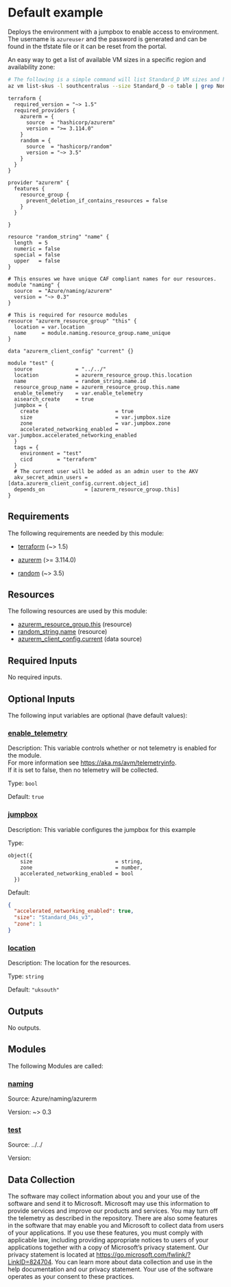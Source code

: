 <!-- BEGIN_TF_DOCS -->
# Default example

Deploys the environment with a jumpbox to enable access to environment. The username is `azureuser` and the password is generated and can be found in the tfstate file or it can be reset from the portal.

An easy way to get a list of available VM sizes in a specific region and availability zone:

```sh
# The following is a simple command will list Standard_D VM sizes and have no restrictions in southcentralus region
az vm list-skus -l southcentralus --size Standard_D -o table | grep None
```

```hcl
terraform {
  required_version = "~> 1.5"
  required_providers {
    azurerm = {
      source  = "hashicorp/azurerm"
      version = ">= 3.114.0"
    }
    random = {
      source  = "hashicorp/random"
      version = "~> 3.5"
    }
  }
}

provider "azurerm" {
  features {
    resource_group {
      prevent_deletion_if_contains_resources = false
    }
  }

}

resource "random_string" "name" {
  length  = 5
  numeric = false
  special = false
  upper   = false
}

# This ensures we have unique CAF compliant names for our resources.
module "naming" {
  source  = "Azure/naming/azurerm"
  version = "~> 0.3"
}

# This is required for resource modules
resource "azurerm_resource_group" "this" {
  location = var.location
  name     = module.naming.resource_group.name_unique
}

data "azurerm_client_config" "current" {}

module "test" {
  source              = "../../"
  location            = azurerm_resource_group.this.location
  name                = random_string.name.id
  resource_group_name = azurerm_resource_group.this.name
  enable_telemetry    = var.enable_telemetry
  aisearch_create     = true
  jumpbox = {
    create                         = true
    size                           = var.jumpbox.size
    zone                           = var.jumpbox.zone
    accelerated_networking_enabled = var.jumpbox.accelerated_networking_enabled
  }
  tags = {
    environment = "test"
    cicd        = "terraform"
  }
  # The current user will be added as an admin user to the AKV
  akv_secret_admin_users = [data.azurerm_client_config.current.object_id]
  depends_on             = [azurerm_resource_group.this]
}
```

<!-- markdownlint-disable MD033 -->
## Requirements

The following requirements are needed by this module:

- <a name="requirement_terraform"></a> [terraform](#requirement\_terraform) (~> 1.5)

- <a name="requirement_azurerm"></a> [azurerm](#requirement\_azurerm) (>= 3.114.0)

- <a name="requirement_random"></a> [random](#requirement\_random) (~> 3.5)

## Resources

The following resources are used by this module:

- [azurerm_resource_group.this](https://registry.terraform.io/providers/hashicorp/azurerm/latest/docs/resources/resource_group) (resource)
- [random_string.name](https://registry.terraform.io/providers/hashicorp/random/latest/docs/resources/string) (resource)
- [azurerm_client_config.current](https://registry.terraform.io/providers/hashicorp/azurerm/latest/docs/data-sources/client_config) (data source)

<!-- markdownlint-disable MD013 -->
## Required Inputs

No required inputs.

## Optional Inputs

The following input variables are optional (have default values):

### <a name="input_enable_telemetry"></a> [enable\_telemetry](#input\_enable\_telemetry)

Description: This variable controls whether or not telemetry is enabled for the module.  
For more information see <https://aka.ms/avm/telemetryinfo>.  
If it is set to false, then no telemetry will be collected.

Type: `bool`

Default: `true`

### <a name="input_jumpbox"></a> [jumpbox](#input\_jumpbox)

Description: This variable configures the jumpbox for this example

Type:

```hcl
object({
    size                           = string,
    zone                           = number,
    accelerated_networking_enabled = bool
  })
```

Default:

```json
{
  "accelerated_networking_enabled": true,
  "size": "Standard_D4s_v3",
  "zone": 1
}
```

### <a name="input_location"></a> [location](#input\_location)

Description: The location for the resources.

Type: `string`

Default: `"uksouth"`

## Outputs

No outputs.

## Modules

The following Modules are called:

### <a name="module_naming"></a> [naming](#module\_naming)

Source: Azure/naming/azurerm

Version: ~> 0.3

### <a name="module_test"></a> [test](#module\_test)

Source: ../../

Version:

<!-- markdownlint-disable-next-line MD041 -->
## Data Collection

The software may collect information about you and your use of the software and send it to Microsoft. Microsoft may use this information to provide services and improve our products and services. You may turn off the telemetry as described in the repository. There are also some features in the software that may enable you and Microsoft to collect data from users of your applications. If you use these features, you must comply with applicable law, including providing appropriate notices to users of your applications together with a copy of Microsoft’s privacy statement. Our privacy statement is located at <https://go.microsoft.com/fwlink/?LinkID=824704>. You can learn more about data collection and use in the help documentation and our privacy statement. Your use of the software operates as your consent to these practices.
<!-- END_TF_DOCS -->
